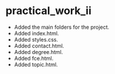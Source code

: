 # practical_work_ii

- Added the main folders for the project.
- Added index.html.
- Added styles.css.
- Added contact.html.
- Added degree.html.
- Added fce.html.
- Added topic.html.